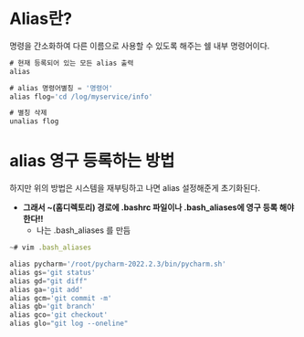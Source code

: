 # Alias란?

명령을 간소화하여 다른 이름으로 사용할 수 있도록 해주는 쉘 내부 명령어이다.

```jsx
# 현재 등록되어 있는 모든 alias 출력
alias

# alias 명령어별칭 = '명령어'
alias flog='cd /log/myservice/info'

# 별칭 삭제
unalias flog
```

# alias 영구 등록하는 방법

하지만 위의 방법은 시스템을 재부팅하고 나면 alias 설정해준게 초기화된다.

- **그래서 ~(홈디렉토리) 경로에 .bashrc 파일이나 .bash_aliases에 영구 등록 해야한다!!**
  - 나는 .bash_aliases 를 만듬

```jsx
~# vim .bash_aliases
```

```jsx
alias pycharm='/root/pycharm-2022.2.3/bin/pycharm.sh'
alias gs='git status'
alias gd="git diff"
alias ga='git add'
alias gcm='git commit -m'
alias gb='git branch'
alias gco='git checkout'
alias glo="git log --oneline"
```
